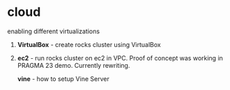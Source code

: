 cloud
=======

enabling different virtualizations

1. **VirtualBox**  - create rocks cluster using VirtualBox

2. **ec2**  - run rocks cluster on ec2 in VPC. Proof of concept was working in
   PRAGMA 23 demo. Currently rewriting. 

   **vine** - how to setup Vine Server
